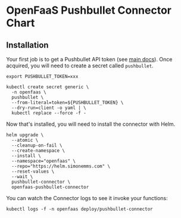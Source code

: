 # OpenFaaS Pushbullet Connector Chart

## Installation

Your first job is to get a Pushbullet API token (see [main docs](../../README.md)). Once acquired, you will need to create a
secret called `pushbullet`.

```shell
export PUSHBULLET_TOKEN=xxx

kubectl create secret generic \
  -n openfaas \
  pushbullet \
  --from-literal=token=${PUSHBULLET_TOKEN} \
  --dry-run=client -o yaml | \
  kubectl replace --force -f -
```

Now that's installed, you will need to install the connector with Helm.

```shell
helm upgrade \
  --atomic \
  --cleanup-on-fail \
  --create-namespace \
  --install \
  --namespace="openfaas" \
  --repo="https://helm.simonemms.com" \
  --reset-values \
  --wait \
  pushbullet-connector \
  openfaas-pushbullet-connector
```

You can watch the Connector logs to see it invoke your functions:

```shell
kubectl logs -f -n openfaas deploy/pushbullet-connector
```

